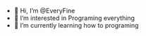 - 👋 Hi, I’m @EveryFine
- 👀 I’m interested in Programing everything
- 🌱 I’m currently learning how to programing


<!---
EveryFine/EveryFine is a ✨ special ✨ repository because its `README.md` (this file) appears on your GitHub profile.
You can click the Preview link to take a look at your changes.
--->
